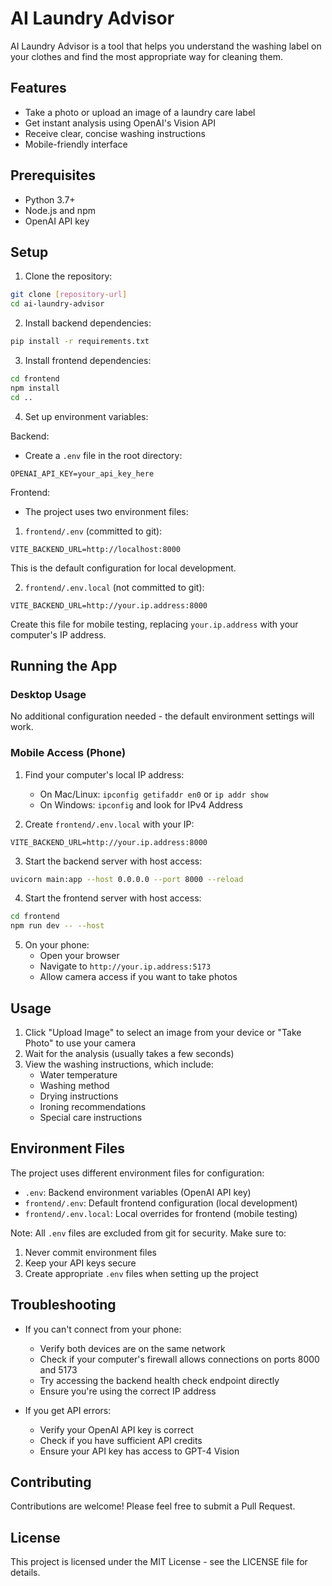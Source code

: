 # AI Laundry Advisor

AI Laundry Advisor is a tool that helps you understand the washing label on your clothes and find the most appropriate way for cleaning them.

## Features
- Take a photo or upload an image of a laundry care label
- Get instant analysis using OpenAI's Vision API
- Receive clear, concise washing instructions
- Mobile-friendly interface

## Prerequisites
- Python 3.7+
- Node.js and npm
- OpenAI API key

## Setup

1. Clone the repository:
```bash
git clone [repository-url]
cd ai-laundry-advisor
```

2. Install backend dependencies:
```bash
pip install -r requirements.txt
```

3. Install frontend dependencies:
```bash
cd frontend
npm install
cd ..
```

4. Set up environment variables:

Backend:
- Create a `.env` file in the root directory:
```
OPENAI_API_KEY=your_api_key_here
```

Frontend:
- The project uses two environment files:

1. `frontend/.env` (committed to git):
```
VITE_BACKEND_URL=http://localhost:8000
```
This is the default configuration for local development.

2. `frontend/.env.local` (not committed to git):
```
VITE_BACKEND_URL=http://your.ip.address:8000
```
Create this file for mobile testing, replacing `your.ip.address` with your computer's IP address.

## Running the App

### Desktop Usage
No additional configuration needed - the default environment settings will work.

### Mobile Access (Phone)

1. Find your computer's local IP address:
   - On Mac/Linux: `ipconfig getifaddr en0` or `ip addr show`
   - On Windows: `ipconfig` and look for IPv4 Address

2. Create `frontend/.env.local` with your IP:
```
VITE_BACKEND_URL=http://your.ip.address:8000
```

3. Start the backend server with host access:
```bash
uvicorn main:app --host 0.0.0.0 --port 8000 --reload
```

4. Start the frontend server with host access:
```bash
cd frontend
npm run dev -- --host
```

5. On your phone:
   - Open your browser
   - Navigate to `http://your.ip.address:5173`
   - Allow camera access if you want to take photos

## Usage

1. Click "Upload Image" to select an image from your device or "Take Photo" to use your camera
2. Wait for the analysis (usually takes a few seconds)
3. View the washing instructions, which include:
   - Water temperature
   - Washing method
   - Drying instructions
   - Ironing recommendations
   - Special care instructions

## Environment Files

The project uses different environment files for configuration:

- `.env`: Backend environment variables (OpenAI API key)
- `frontend/.env`: Default frontend configuration (local development)
- `frontend/.env.local`: Local overrides for frontend (mobile testing)

Note: All `.env` files are excluded from git for security. Make sure to:
1. Never commit environment files
2. Keep your API keys secure
3. Create appropriate `.env` files when setting up the project

## Troubleshooting

- If you can't connect from your phone:
  - Verify both devices are on the same network
  - Check if your computer's firewall allows connections on ports 8000 and 5173
  - Try accessing the backend health check endpoint directly
  - Ensure you're using the correct IP address

- If you get API errors:
  - Verify your OpenAI API key is correct
  - Check if you have sufficient API credits
  - Ensure your API key has access to GPT-4 Vision

## Contributing

Contributions are welcome! Please feel free to submit a Pull Request.

## License

This project is licensed under the MIT License - see the LICENSE file for details.